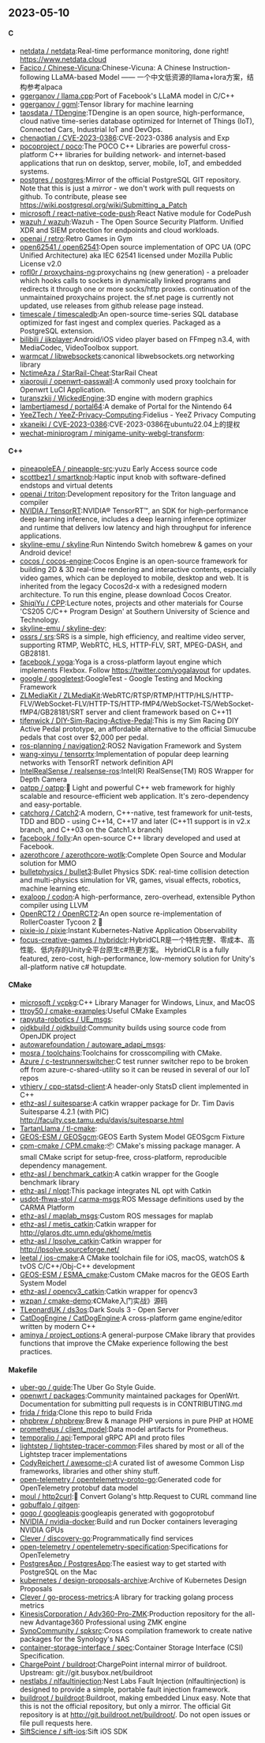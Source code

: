## 2023-05-10

#### C
* [netdata / netdata](https://github.com/netdata/netdata):Real-time performance monitoring, done right! https://www.netdata.cloud
* [Facico / Chinese-Vicuna](https://github.com/Facico/Chinese-Vicuna):Chinese-Vicuna: A Chinese Instruction-following LLaMA-based Model —— 一个中文低资源的llama+lora方案，结构参考alpaca
* [ggerganov / llama.cpp](https://github.com/ggerganov/llama.cpp):Port of Facebook's LLaMA model in C/C++
* [ggerganov / ggml](https://github.com/ggerganov/ggml):Tensor library for machine learning
* [taosdata / TDengine](https://github.com/taosdata/TDengine):TDengine is an open source, high-performance, cloud native time-series database optimized for Internet of Things (IoT), Connected Cars, Industrial IoT and DevOps.
* [chenaotian / CVE-2023-0386](https://github.com/chenaotian/CVE-2023-0386):CVE-2023-0386 analysis and Exp
* [pocoproject / poco](https://github.com/pocoproject/poco):The POCO C++ Libraries are powerful cross-platform C++ libraries for building network- and internet-based applications that run on desktop, server, mobile, IoT, and embedded systems.
* [postgres / postgres](https://github.com/postgres/postgres):Mirror of the official PostgreSQL GIT repository. Note that this is just a *mirror* - we don't work with pull requests on github. To contribute, please see https://wiki.postgresql.org/wiki/Submitting_a_Patch
* [microsoft / react-native-code-push](https://github.com/microsoft/react-native-code-push):React Native module for CodePush
* [wazuh / wazuh](https://github.com/wazuh/wazuh):Wazuh - The Open Source Security Platform. Unified XDR and SIEM protection for endpoints and cloud workloads.
* [openai / retro](https://github.com/openai/retro):Retro Games in Gym
* [open62541 / open62541](https://github.com/open62541/open62541):Open source implementation of OPC UA (OPC Unified Architecture) aka IEC 62541 licensed under Mozilla Public License v2.0
* [rofl0r / proxychains-ng](https://github.com/rofl0r/proxychains-ng):proxychains ng (new generation) - a preloader which hooks calls to sockets in dynamically linked programs and redirects it through one or more socks/http proxies. continuation of the unmaintained proxychains project. the sf.net page is currently not updated, use releases from github release page instead.
* [timescale / timescaledb](https://github.com/timescale/timescaledb):An open-source time-series SQL database optimized for fast ingest and complex queries. Packaged as a PostgreSQL extension.
* [bilibili / ijkplayer](https://github.com/bilibili/ijkplayer):Android/iOS video player based on FFmpeg n3.4, with MediaCodec, VideoToolbox support.
* [warmcat / libwebsockets](https://github.com/warmcat/libwebsockets):canonical libwebsockets.org networking library
* [NctimeAza / StarRail-Cheat](https://github.com/NctimeAza/StarRail-Cheat):StarRail Cheat
* [xiaorouji / openwrt-passwall](https://github.com/xiaorouji/openwrt-passwall):A commonly used proxy toolchain for Openwrt LuCI Application.
* [turanszkij / WickedEngine](https://github.com/turanszkij/WickedEngine):3D engine with modern graphics
* [lambertjamesd / portal64](https://github.com/lambertjamesd/portal64):A demake of Portal for the Nintendo 64
* [YeeZTech / YeeZ-Privacy-Computing](https://github.com/YeeZTech/YeeZ-Privacy-Computing):Fidelius - YeeZ Privacy Computing
* [xkaneiki / CVE-2023-0386](https://github.com/xkaneiki/CVE-2023-0386):CVE-2023-0386在ubuntu22.04上的提权
* [wechat-miniprogram / minigame-unity-webgl-transform](https://github.com/wechat-miniprogram/minigame-unity-webgl-transform):

#### C++
* [pineappleEA / pineapple-src](https://github.com/pineappleEA/pineapple-src):yuzu Early Access source code
* [scottbez1 / smartknob](https://github.com/scottbez1/smartknob):Haptic input knob with software-defined endstops and virtual detents
* [openai / triton](https://github.com/openai/triton):Development repository for the Triton language and compiler
* [NVIDIA / TensorRT](https://github.com/NVIDIA/TensorRT):NVIDIA® TensorRT™, an SDK for high-performance deep learning inference, includes a deep learning inference optimizer and runtime that delivers low latency and high throughput for inference applications.
* [skyline-emu / skyline](https://github.com/skyline-emu/skyline):Run Nintendo Switch homebrew & games on your Android device!
* [cocos / cocos-engine](https://github.com/cocos/cocos-engine):Cocos Engine is an open-source framework for building 2D & 3D real-time rendering and interactive contents, especially video games, which can be deployed to mobile, desktop and web. It is inherited from the legacy Cocos2d-x with a redesigned modern architecture. To run this engine, please download Cocos Creator.
* [ShiqiYu / CPP](https://github.com/ShiqiYu/CPP):Lecture notes, projects and other materials for Course 'CS205 C/C++ Program Design' at Southern University of Science and Technology.
* [skyline-emu / skyline-dev](https://github.com/skyline-emu/skyline-dev):
* [ossrs / srs](https://github.com/ossrs/srs):SRS is a simple, high efficiency, and realtime video server, supporting RTMP, WebRTC, HLS, HTTP-FLV, SRT, MPEG-DASH, and GB28181.
* [facebook / yoga](https://github.com/facebook/yoga):Yoga is a cross-platform layout engine which implements Flexbox. Follow https://twitter.com/yogalayout for updates.
* [google / googletest](https://github.com/google/googletest):GoogleTest - Google Testing and Mocking Framework
* [ZLMediaKit / ZLMediaKit](https://github.com/ZLMediaKit/ZLMediaKit):WebRTC/RTSP/RTMP/HTTP/HLS/HTTP-FLV/WebSocket-FLV/HTTP-TS/HTTP-fMP4/WebSocket-TS/WebSocket-fMP4/GB28181/SRT server and client framework based on C++11
* [tjfenwick / DIY-Sim-Racing-Active-Pedal](https://github.com/tjfenwick/DIY-Sim-Racing-Active-Pedal):This is my Sim Racing DIY Active Pedal prototype, an affordable alternative to the official Simucube pedals that cost over $2,000 per pedal.
* [ros-planning / navigation2](https://github.com/ros-planning/navigation2):ROS2 Navigation Framework and System
* [wang-xinyu / tensorrtx](https://github.com/wang-xinyu/tensorrtx):Implementation of popular deep learning networks with TensorRT network definition API
* [IntelRealSense / realsense-ros](https://github.com/IntelRealSense/realsense-ros):Intel(R) RealSense(TM) ROS Wrapper for Depth Camera
* [oatpp / oatpp](https://github.com/oatpp/oatpp):🌱
Light and powerful C++ web framework for highly scalable and resource-efficient web application. It's zero-dependency and easy-portable.
* [catchorg / Catch2](https://github.com/catchorg/Catch2):A modern, C++-native, test framework for unit-tests, TDD and BDD - using C++14, C++17 and later (C++11 support is in v2.x branch, and C++03 on the Catch1.x branch)
* [facebook / folly](https://github.com/facebook/folly):An open-source C++ library developed and used at Facebook.
* [azerothcore / azerothcore-wotlk](https://github.com/azerothcore/azerothcore-wotlk):Complete Open Source and Modular solution for MMO
* [bulletphysics / bullet3](https://github.com/bulletphysics/bullet3):Bullet Physics SDK: real-time collision detection and multi-physics simulation for VR, games, visual effects, robotics, machine learning etc.
* [exaloop / codon](https://github.com/exaloop/codon):A high-performance, zero-overhead, extensible Python compiler using LLVM
* [OpenRCT2 / OpenRCT2](https://github.com/OpenRCT2/OpenRCT2):An open source re-implementation of RollerCoaster Tycoon 2
🎢
* [pixie-io / pixie](https://github.com/pixie-io/pixie):Instant Kubernetes-Native Application Observability
* [focus-creative-games / hybridclr](https://github.com/focus-creative-games/hybridclr):HybridCLR是一个特性完整、零成本、高性能、低内存的Unity全平台原生c#热更方案。 HybridCLR is a fully featured, zero-cost, high-performance, low-memory solution for Unity's all-platform native c# hotupdate.

#### CMake
* [microsoft / vcpkg](https://github.com/microsoft/vcpkg):C++ Library Manager for Windows, Linux, and MacOS
* [ttroy50 / cmake-examples](https://github.com/ttroy50/cmake-examples):Useful CMake Examples
* [rapyuta-robotics / UE_msgs](https://github.com/rapyuta-robotics/UE_msgs):
* [ojdkbuild / ojdkbuild](https://github.com/ojdkbuild/ojdkbuild):Community builds using source code from OpenJDK project
* [autowarefoundation / autoware_adapi_msgs](https://github.com/autowarefoundation/autoware_adapi_msgs):
* [mosra / toolchains](https://github.com/mosra/toolchains):Toolchains for crosscompiling with CMake.
* [Azure / c-testrunnerswitcher](https://github.com/Azure/c-testrunnerswitcher):C test runner switcher repo to be broken off from azure-c-shared-utility so it can be reused in several of our IoT repos
* [vthiery / cpp-statsd-client](https://github.com/vthiery/cpp-statsd-client):A header-only StatsD client implemented in C++
* [ethz-asl / suitesparse](https://github.com/ethz-asl/suitesparse):A catkin wrapper package for Dr. Tim Davis Suitesparse 4.2.1 (with PIC) http://faculty.cse.tamu.edu/davis/suitesparse.html
* [TartanLlama / tl-cmake](https://github.com/TartanLlama/tl-cmake):
* [GEOS-ESM / GEOSgcm](https://github.com/GEOS-ESM/GEOSgcm):GEOS Earth System Model GEOSgcm Fixture
* [cpm-cmake / CPM.cmake](https://github.com/cpm-cmake/CPM.cmake):📦
CMake's missing package manager. A small CMake script for setup-free, cross-platform, reproducible dependency management.
* [ethz-asl / benchmark_catkin](https://github.com/ethz-asl/benchmark_catkin):A catkin wrapper for the Google benchmark library
* [ethz-asl / nlopt](https://github.com/ethz-asl/nlopt):This package integrates NL opt with Catkin
* [usdot-fhwa-stol / carma-msgs](https://github.com/usdot-fhwa-stol/carma-msgs):ROS Message definitions used by the CARMA Platform
* [ethz-asl / maplab_msgs](https://github.com/ethz-asl/maplab_msgs):Custom ROS messages for maplab
* [ethz-asl / metis_catkin](https://github.com/ethz-asl/metis_catkin):Catkin wrapper for http://glaros.dtc.umn.edu/gkhome/metis
* [ethz-asl / lpsolve_catkin](https://github.com/ethz-asl/lpsolve_catkin):Catkin wrapper for http://lpsolve.sourceforge.net/
* [leetal / ios-cmake](https://github.com/leetal/ios-cmake):A CMake toolchain file for iOS, macOS, watchOS & tvOS C/C++/Obj-C++ development
* [GEOS-ESM / ESMA_cmake](https://github.com/GEOS-ESM/ESMA_cmake):Custom CMake macros for the GEOS Earth System Model
* [ethz-asl / opencv3_catkin](https://github.com/ethz-asl/opencv3_catkin):Catkin wrapper for opencv3
* [wzpan / cmake-demo](https://github.com/wzpan/cmake-demo):《CMake入门实战》源码
* [TLeonardUK / ds3os](https://github.com/TLeonardUK/ds3os):Dark Souls 3 - Open Server
* [CatDogEngine / CatDogEngine](https://github.com/CatDogEngine/CatDogEngine):A cross-platform game engine/editor written by modern C++
* [aminya / project_options](https://github.com/aminya/project_options):A general-purpose CMake library that provides functions that improve the CMake experience following the best practices.

#### Makefile
* [uber-go / guide](https://github.com/uber-go/guide):The Uber Go Style Guide.
* [openwrt / packages](https://github.com/openwrt/packages):Community maintained packages for OpenWrt. Documentation for submitting pull requests is in CONTRIBUTING.md
* [frida / frida](https://github.com/frida/frida):Clone this repo to build Frida
* [phpbrew / phpbrew](https://github.com/phpbrew/phpbrew):Brew & manage PHP versions in pure PHP at HOME
* [prometheus / client_model](https://github.com/prometheus/client_model):Data model artifacts for Prometheus.
* [temporalio / api](https://github.com/temporalio/api):Temporal gRPC API and proto files
* [lightstep / lightstep-tracer-common](https://github.com/lightstep/lightstep-tracer-common):Files shared by most or all of the Lightstep tracer implementations
* [CodyReichert / awesome-cl](https://github.com/CodyReichert/awesome-cl):A curated list of awesome Common Lisp frameworks, libraries and other shiny stuff.
* [open-telemetry / opentelemetry-proto-go](https://github.com/open-telemetry/opentelemetry-proto-go):Generated code for OpenTelemetry protobuf data model
* [moul / http2curl](https://github.com/moul/http2curl):📐
Convert Golang's http.Request to CURL command line
* [gobuffalo / gitgen](https://github.com/gobuffalo/gitgen):
* [gogo / googleapis](https://github.com/gogo/googleapis):googleapis generated with gogoprotobuf
* [NVIDIA / nvidia-docker](https://github.com/NVIDIA/nvidia-docker):Build and run Docker containers leveraging NVIDIA GPUs
* [Clever / discovery-go](https://github.com/Clever/discovery-go):Programmatically find services
* [open-telemetry / opentelemetry-specification](https://github.com/open-telemetry/opentelemetry-specification):Specifications for OpenTelemetry
* [PostgresApp / PostgresApp](https://github.com/PostgresApp/PostgresApp):The easiest way to get started with PostgreSQL on the Mac
* [kubernetes / design-proposals-archive](https://github.com/kubernetes/design-proposals-archive):Archive of Kubernetes Design Proposals
* [Clever / go-process-metrics](https://github.com/Clever/go-process-metrics):A library for tracking golang process metrics
* [KinesisCorporation / Adv360-Pro-ZMK](https://github.com/KinesisCorporation/Adv360-Pro-ZMK):Production repository for the all-new Advantage360 Professional using ZMK engine
* [SynoCommunity / spksrc](https://github.com/SynoCommunity/spksrc):Cross compilation framework to create native packages for the Synology's NAS
* [container-storage-interface / spec](https://github.com/container-storage-interface/spec):Container Storage Interface (CSI) Specification.
* [ChargePoint / buildroot](https://github.com/ChargePoint/buildroot):ChargePoint internal mirror of buildroot. Upstream: git://git.busybox.net/buildroot
* [nestlabs / nlfaultinjection](https://github.com/nestlabs/nlfaultinjection):Nest Labs Fault Injection (nlfaultinjection) is designed to provide a simple, portable fault injection framework.
* [buildroot / buildroot](https://github.com/buildroot/buildroot):Buildroot, making embedded Linux easy. Note that this is not the official repository, but only a mirror. The official Git repository is at http://git.buildroot.net/buildroot/. Do not open issues or file pull requests here.
* [SiftScience / sift-ios](https://github.com/SiftScience/sift-ios):Sift iOS SDK
